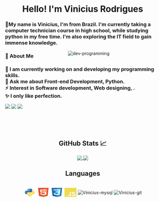 <h1 align="center">Hello! I'm Vinicius Rodrigues</h1>

<h3 align="left">🌟My name is Vinicius, I'm from Brazil. I'm currently taking a computer technician course in high school, while studying python in my free time. I'm also exploring the IT field to gain immense knowledge.</h3>

    

<img align="right" alt="dev-programming" width="300"  src="https://github.com/user-attachments/assets/bbea73d9-ade4-4ffb-baa7-e5da001cc3ee">


<!-- about me -->
 <h3 align="left">💫 About Me</h3>

<h3> 
 🌱 I am currently working on and developing my programming skills.</br>
 💬 Ask me about Front-end Development, Python.</br>
 ⚡ Interest in Software development, Web designing, .</br>
 ✨ I only like perfection.</h3> 
 
 <div align="left"> 

 <a href="https://discord.gg/wagxzStdcR" target="_blank"><img src="https://img.shields.io/badge/Discord-7289DA?style=for-the-badge&logo=discord&logoColor=white" target="_blank"></a> 
  <a href = "viniciusrodri57@gmail.com"><img src="https://img.shields.io/badge/-Gmail-%23333?style=for-the-badge&logo=gmail&logoColor=white" target="_blank"></a>
  <a href= "https://www.linkedin.com/in/vinicius-rodrigues-2017762ab/" target="_blank"> <img src="https://img.shields.io/badge/-LinkedIn-%230077B5?style=for-the-badge&logo=linkedin&logoColor=white" target="_blank"></a> 


</div>

<br>
<br>
<br>

<h2 align="center">GitHub Stats 📈</h2>

<div align="center">
<a href="https://github.com/anuraghazra/github-readme-stats">
  <img height=150 align="center" src="https://github-readme-stats.vercel.app/api?username=Viniciusezx&theme=dark&show_icons=true&include_all_commits=true"  />
</a>
<a href="https://github.com/anuraghazra/convoychat">
  <img height=150 align="center" src="https://github-readme-stats.vercel.app/api/top-langs?username=Viniciusezx&theme=dark&layout=compact&langs_count=8&card_width=320" />
</a>

</div>

 <h2 align="center">Languages </h2>

<div align="center" style="display: inline_block"><br>
  <img align="center" alt="Vinicius-Python" height="30" width="40" src="https://raw.githubusercontent.com/devicons/devicon/master/icons/python/python-original.svg">
  <img align="center" alt="Vinicius-HTML" height="30" width="40" src="https://raw.githubusercontent.com/devicons/devicon/master/icons/html5/html5-original.svg">
  <img align="center" alt="[Vinicius-CSS" height="30" width="40" src="https://raw.githubusercontent.com/devicons/devicon/master/icons/css3/css3-original.svg">
  <img align="center" alt="Vinicius-js" height="30" width="40" src="https://raw.githubusercontent.com/devicons/devicon/master/icons/javascript/javascript-plain.svg"> 
  <img align="center" alt="Vinicius-mysql" height="30" width="40" src="https://cdn.jsdelivr.net/gh/devicons/devicon@latest/icons/mysql/mysql-original.svg" />
  <img align="center" alt="Vinicius-git" height="30" width="40"src="https://cdn.jsdelivr.net/gh/devicons/devicon@latest/icons/git/git-original.svg" />
</div>
